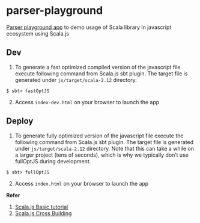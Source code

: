 # parser-playground
[Parser playground app](https://iamsmkr.github.io/parser-playground/) to demo usage of Scala library in javascript ecosystem using Scala.js

## Dev
1. To generate a fast optimized compiled version of the javascript file execute following command from Scala.js sbt plugin. The target file is generated under `js/target/scala-2.12` directory.
```
$ sbt> fastOptJS
```

2. Access `index-dev.html` on your browser to launch the app

## Deploy
1. To generate fully optimized version of the javascript file execute the following command from Scala.js sbt plugin. The target file is generated under `js/target/scala-2.12` directory. Note that this can take a while on a larger project (tens of seconds), which is why we typically don’t use fullOptJS during development. 
```
$ sbt> fullOptJS
```

2. Access `index.html` on your browser to launch the app

**Refer**

1. [Scala.js Basic tutorial](https://www.scala-js.org/doc/tutorial/basic/)
2. [Scala.js Cross Building](https://www.scala-js.org/doc/project/cross-build.html)
